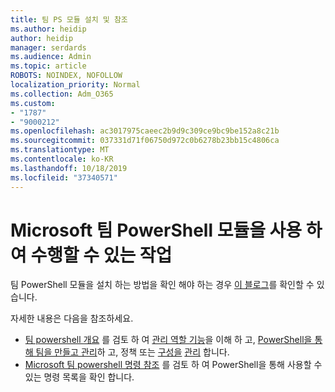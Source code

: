 ```yaml
---
title: 팀 PS 모듈 설치 및 참조
ms.author: heidip
author: heidip
manager: serdards
ms.audience: Admin
ms.topic: article
ROBOTS: NOINDEX, NOFOLLOW
localization_priority: Normal
ms.collection: Adm_O365
ms.custom:
- "1787"
- "9000212"
ms.openlocfilehash: ac3017975caeec2b9d9c309ce9bc9be152a8c21b
ms.sourcegitcommit: 037331d71f06750d972c0b6278b23bb15c4806ca
ms.translationtype: MT
ms.contentlocale: ko-KR
ms.lasthandoff: 10/18/2019
ms.locfileid: "37340571"
---
```

# <a name="what-you-can-accomplish-with-microsoft-teams-powershell-module"></a>Microsoft 팀 PowerShell 모듈을 사용 하 여 수행할 수 있는 작업

팀 PowerShell 모듈을 설치 하는 방법을 확인 해야 하는 경우 [이 블로그](https://blogs.technet.microsoft.com/skypehybridguy/2017/11/07/microsoft-teams-powershell-support/)를 확인할 수 있습니다.

자세한 내용은 다음을 참조하세요.

- [팀 powershell 개요](https://docs.microsoft.com/MicrosoftTeams/teams-powershell-overview) 를 검토 하 여 [관리 역할 기능](https://docs.microsoft.com/MicrosoftTeams/using-admin-roles)을 이해 하 고, [PowerShell을 통해 팀을 만들고 관리](https://docs.microsoft.com/MicrosoftTeams/teams-powershell-overview#creating-and-managing-teams-via-powershell)하 고, 정책 또는 [구성을](https://docs.microsoft.com/MicrosoftTeams/teams-powershell-overview#managing-configurations-via-powershell) [관리](https://docs.microsoft.com/MicrosoftTeams/teams-powershell-overview#managing-policies-via-powershell) 합니다. 
- [Microsoft 팀 powershell 명령 참조](https://docs.microsoft.com/powershell/module/teams/?view=teams-ps) 를 검토 하 여 PowerShell을 통해 사용할 수 있는 명령 목록을 확인 합니다. 

